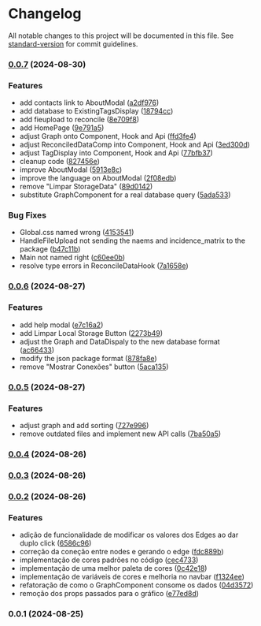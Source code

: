 # Changelog

All notable changes to this project will be documented in this file. See [standard-version](https://github.com/conventional-changelog/standard-version) for commit guidelines.

### [0.0.7](https://github.com/notNilton/radare-clientside/compare/v0.0.6...v0.0.7) (2024-08-30)


### Features

* add contacts link to AboutModal ([a2df976](https://github.com/notNilton/radare-clientside/commit/a2df976074215da9630e9ee36b02e81c1b5e769c))
* add database to ExistingTagsDisplay ([18794cc](https://github.com/notNilton/radare-clientside/commit/18794cc2e28dcfb21be4e3591d459978adfa8af0))
* add fieupload to reconcile ([8e709f8](https://github.com/notNilton/radare-clientside/commit/8e709f8a93af16f41faa637620e8d63438dff580))
* add HomePage ([9e791a5](https://github.com/notNilton/radare-clientside/commit/9e791a52cf4724ec04c1d892a1d6594a4d412c15))
* adjust Graph onto Component, Hook and Api ([ffd3fe4](https://github.com/notNilton/radare-clientside/commit/ffd3fe43078d04dd01c2d8715331485dd21383cf))
* adjust ReconciledDataComp into Component, Hook and Api ([3ed300d](https://github.com/notNilton/radare-clientside/commit/3ed300d106be58aa2eedd8db3b65c2d26fa9217f))
* adjust TagDisplay into Component, Hook and Api ([77bfb37](https://github.com/notNilton/radare-clientside/commit/77bfb37e7c81a24c22e686567495182cd268be72))
* cleanup code ([827456e](https://github.com/notNilton/radare-clientside/commit/827456e1a4524529390451fa990154d22a0a0a63))
* improve AboutModal ([5913e8c](https://github.com/notNilton/radare-clientside/commit/5913e8c4f6b271d61fda1cc3ce0f5b75fbeeb3c8))
* improve the language on AboutModal ([2f08edb](https://github.com/notNilton/radare-clientside/commit/2f08edb450145297c861c8b047cb7d3d2324f1cf))
* remove "Limpar StorageData" ([89d0142](https://github.com/notNilton/radare-clientside/commit/89d0142be411f2e190637e3fb2ccd6cda51f69b1))
* substitute GraphComponent for a real database query ([5ada533](https://github.com/notNilton/radare-clientside/commit/5ada5339fcbff12f673c62ca1ebc00ff1ec24526))


### Bug Fixes

* Global.css named wrong ([4153541](https://github.com/notNilton/radare-clientside/commit/41535416e8912bd4217873981f3a7596b0ddf8bb))
* HandleFileUpload not sending the naems and incidence_matrix to the package ([b47c11b](https://github.com/notNilton/radare-clientside/commit/b47c11be6f802fe46beb3c17668e320c0c9d2092))
* Main not named right ([c60ee0b](https://github.com/notNilton/radare-clientside/commit/c60ee0bc0134250f83bb8362c1069d434b91b554))
* resolve type errors in ReconcileDataHook ([7a1658e](https://github.com/notNilton/radare-clientside/commit/7a1658ec61173d1512aeb136b087f874ba72fe73))

### [0.0.6](https://github.com/notNilton/radare-client/compare/v0.0.5...v0.0.6) (2024-08-27)


### Features

* add help modal ([e7c16a2](https://github.com/notNilton/radare-client/commit/e7c16a26917e24a74563fb88c2560d71228cdded))
* add Limpar Local Storage Button ([2273b49](https://github.com/notNilton/radare-client/commit/2273b494dc88e6144e8150a66eb0e41c20aef5ab))
* adjust the Graph and DataDispaly to the new database format ([ac66433](https://github.com/notNilton/radare-client/commit/ac6643367d827f3458a8f5effbf4c444a3566dcb))
* modify the json package format ([878fa8e](https://github.com/notNilton/radare-client/commit/878fa8e985e662ca219816a0aac6b76932dcab09))
* remove "Mostrar Conexões" button ([5aca135](https://github.com/notNilton/radare-client/commit/5aca1354a3dc479d91144ea11a8a113ec24a4eed))

### [0.0.5](https://github.com/notNilton/radare-client/compare/v0.0.4...v0.0.5) (2024-08-27)


### Features

* adjust graph and add sorting ([727e996](https://github.com/notNilton/radare-client/commit/727e99685aebb336f50c12e298671dad36ca617a))
* remove outdated files and implement new API calls ([7ba50a5](https://github.com/notNilton/radare-client/commit/7ba50a561488e1808d34c301034d7d79d9f89df4))

### [0.0.4](https://github.com/notNilton/radar-client/compare/v0.0.3...v0.0.4) (2024-08-26)

### [0.0.3](https://github.com/notNilton/radar-client/compare/v0.0.2...v0.0.3) (2024-08-26)

### [0.0.2](https://github.com/notNilton/radar-client/compare/v0.0.1...v0.0.2) (2024-08-26)


### Features

* adição de funcionalidade de modificar os valores dos Edges ao dar duplo click ([6586c96](https://github.com/notNilton/radar-client/commit/6586c9668bcff877d6415247704602cff3174c53))
* correção da coneção entre nodes e gerando o edge ([fdc889b](https://github.com/notNilton/radar-client/commit/fdc889b7ba2f5d978f272a17136f66274e950281))
* implementação de cores padrões no código ([cec4733](https://github.com/notNilton/radar-client/commit/cec47336d7ab08ef3fcf12184fa5fa2353182f38))
* implementação de uma melhor paleta de cores ([0c42e18](https://github.com/notNilton/radar-client/commit/0c42e18fbac7ba2db452d1d0645884b2d63fe353))
* implementação de variáveis de cores e melhoria no navbar ([f1324ee](https://github.com/notNilton/radar-client/commit/f1324ee0b7aa8f70d15917c024573cca1a79f09f))
* refatoração de como o GraphComponent consome os dados ([04d3572](https://github.com/notNilton/radar-client/commit/04d35722d8f268cf8b18f2ddbe245b027fdcdf64))
* remoção dos props passados para o gráfico ([e77ed8d](https://github.com/notNilton/radar-client/commit/e77ed8df1e744343c78c28cf428d1b22eb265690))

### 0.0.1 (2024-08-25)
